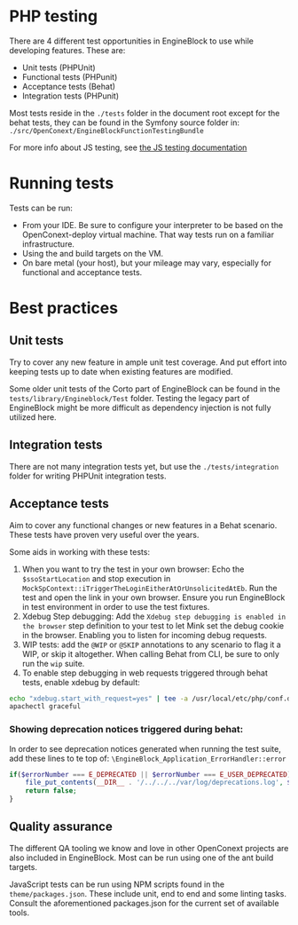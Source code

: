 # PHP testing
There are 4 different test opportunities in EngineBlock to use while developing features. These are:

- Unit tests (PHPUnit)
- Functional tests (PHPunit)
- Acceptance tests (Behat)
- Integration tests (PHPunit)

Most tests reside in the `./tests` folder in the document root except for the behat tests, they can be found in the Symfony source folder in: `./src/OpenConext/EngineBlockFunctionTestingBundle`

For more info about JS testing, see [the JS testing documentation](js_tesing.md)

# Running tests
Tests can be run:
 - From your IDE. Be sure to configure your interpreter to be based on the OpenConext-deploy virtual machine. That way tests run on a familiar infrastructure.
 - Using the and build targets on the VM.
 - On bare metal (your host), but your mileage may vary, especially for functional and acceptance tests.

# Best practices

## Unit tests
Try to cover any new feature in ample unit test coverage. And put effort into keeping tests up to date when existing features are modified.

Some older unit tests of the Corto part of EngineBlock can be found in the `tests/library/Engineblock/Test` folder. Testing the legacy part of EngineBlock might be more difficult as dependency injection is not fully utilized here.

## Integration tests
There are not many integration tests yet, but use the `./tests/integration` folder for writing PHPUnit integration tests.

## Acceptance tests

Aim to cover any functional changes or new features in a Behat scenario. These tests have proven very useful over the years.

Some aids in working with these tests:

1. When you want to try the test in your own browser: Echo the `$ssoStartLocation` and stop execution in `MockSpContext::iTriggerTheLoginEitherAtOrUnsolicitedAtEb`. Run the test and open the link in your own browser. Ensure you run EngineBlock in test environment in order to use the test fixtures.
2. Xdebug Step debugging: Add the `Xdebug step debugging is enabled in the browser` step definition to your test to let Mink set the debug cookie in the browser. Enabling you to listen for incoming debug requests.
3. WIP tests: add the `@WIP` or `@SKIP` annotations to any scenario to flag it a WIP, or skip it altogether. When calling Behat from CLI, be sure to only run the `wip` suite.
4. To enable step debugging in web requests triggered through behat tests, enable xdebug by default:
```bash
echo "xdebug.start_with_request=yes" | tee -a /usr/local/etc/php/conf.d/docker-php-ext-xdebug.ini
apachectl graceful
```

### Showing deprecation notices triggered during behat:
In order to see deprecation notices generated when running the test suite, add these lines to te top of: `\EngineBlock_Application_ErrorHandler::error`
```php
if($errorNumber === E_DEPRECATED || $errorNumber === E_USER_DEPRECATED){
    file_put_contents(__DIR__ . '/../../../var/log/deprecations.log', $errorMessage . '|' . $errorFile . ':' . $errorLine . PHP_EOL, FILE_APPEND);
    return false;
}
```


## Quality assurance
The different QA tooling we know and love in other OpenConext projects are also included in EngineBlock. Most can be run using one of the ant build targets.

JavaScript tests can be run using NPM scripts found in the `theme/packages.json`. These include unit, end to end and some linting tasks. Consult the aforementioned packages.json for the current set of available tools.
